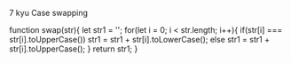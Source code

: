 7 kyu
Case swapping

function swap(str){
let str1 = '';
  for(let i = 0; i < str.length; i++){
    if(str[i] === str[i].toUpperCase())
      str1 = str1 + str[i].toLowerCase();
    else str1 = str1 + str[i].toUpperCase();
  }
  return str1;
}
